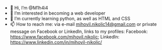 - 👋 Hi, I’m @M1h4i4
- 👀 I’m interested in becoming a web developer
- 🌱 I’m currently learning python, as well as HTML and CSS
- 📫 How to reach me: via e-mail mihovil.nikolic14@gmail.com or private message on Facebook or LinkedIn, links to my profiles: Facebook: https://www.facebook.com/mihovil.nikolic; LinkedIn: https://www.linkedin.com/in/mihovil-nikolic/

<!---
M1h4i4/M1h4i4 is a ✨ special ✨ repository because its `README.md` (this file) appears on your GitHub profile.
You can click the Preview link to take a look at your changes.
--->
